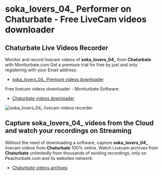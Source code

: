 # soka_lovers_04_ Performer on Chaturbate - Free LiveCam videos downloader

## Chaturbate Live Videos Recorder

Monitor and record livecam videos of **soka_lovers_04_** from **Chaturbate** with Moniturbate.com
Get a premium trial for free by just and only registering with your Email address:
* [soka_lovers_04_ Premium videos downloader](https://moniturbate.com/request-demo-licence-key.html)

Free livecam videos downloader - Moniturbate Software:
* [Chaturbate videos downloader](https://moniturbate.com/moniturbate-download-software.html)

![soka_lovers_04_ livecam videos recorder](https://peachurnet.com/templates/moniturbate-software.png)


## Capture soka_lovers_04_ videos from the Cloud and watch your recordings on Streaming

Without the need of downloading a software, capture **soka_lovers_04_** livecam videos from **Chaturbate** 100% online.
Watch Livecam archives from **Chaturbate** unlimitedly from thousands of existing recordings, only on Peachurbate.com and its websites network:
* [Chaturbate videos archives](https://peachurnet.com/)